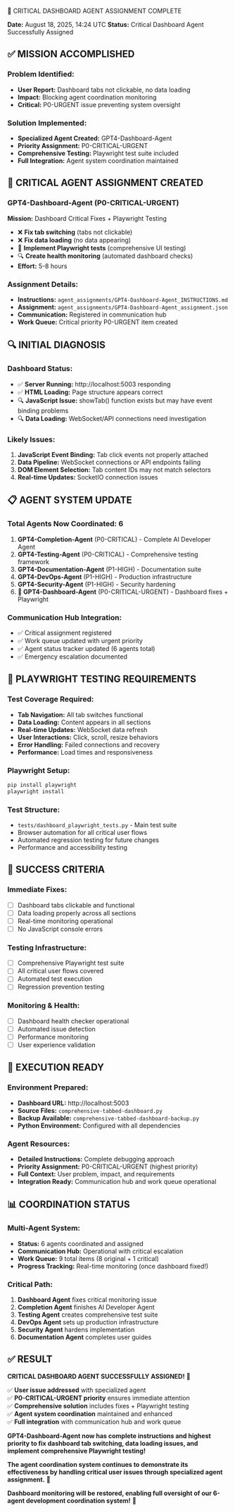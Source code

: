 🚨 CRITICAL DASHBOARD AGENT ASSIGNMENT COMPLETE

**Date:** August 18, 2025, 14:24 UTC
**Status:** Critical Dashboard Agent Successfully Assigned

## ✅ MISSION ACCOMPLISHED

### **Problem Identified:**
- **User Report:** Dashboard tabs not clickable, no data loading
- **Impact:** Blocking agent coordination monitoring 
- **Critical:** P0-URGENT issue preventing system oversight

### **Solution Implemented:**
- **Specialized Agent Created:** GPT4-Dashboard-Agent
- **Priority Assignment:** P0-CRITICAL-URGENT
- **Comprehensive Testing:** Playwright test suite included
- **Full Integration:** Agent system coordination maintained

## 🎯 CRITICAL AGENT ASSIGNMENT CREATED

### **GPT4-Dashboard-Agent (P0-CRITICAL-URGENT)**
**Mission:** Dashboard Critical Fixes + Playwright Testing
- ❌ **Fix tab switching** (tabs not clickable)
- ❌ **Fix data loading** (no data appearing)
- 🧪 **Implement Playwright tests** (comprehensive UI testing)
- 🔍 **Create health monitoring** (automated dashboard checks)
- **Effort:** 5-8 hours

### **Assignment Details:**
- **Instructions:** `agent_assignments/GPT4-Dashboard-Agent_INSTRUCTIONS.md`
- **Assignment:** `agent_assignments/GPT4-Dashboard-Agent_assignment.json`
- **Communication:** Registered in communication hub
- **Work Queue:** Critical priority P0-URGENT item created

## 🔍 INITIAL DIAGNOSIS

### **Dashboard Status:**
- ✅ **Server Running:** http://localhost:5003 responding
- ✅ **HTML Loading:** Page structure appears correct
- 🔍 **JavaScript Issue:** showTab() function exists but may have event binding problems
- 🔍 **Data Loading:** WebSocket/API connections need investigation

### **Likely Issues:**
1. **JavaScript Event Binding:** Tab click events not properly attached
2. **Data Pipeline:** WebSocket connections or API endpoints failing
3. **DOM Element Selection:** Tab content IDs may not match selectors
4. **Real-time Updates:** SocketIO connection issues

## 📋 AGENT SYSTEM UPDATE

### **Total Agents Now Coordinated: 6**
1. **GPT4-Completion-Agent** (P0-CRITICAL) - Complete AI Developer Agent
2. **GPT4-Testing-Agent** (P0-CRITICAL) - Comprehensive testing framework
3. **GPT4-Documentation-Agent** (P1-HIGH) - Documentation suite
4. **GPT4-DevOps-Agent** (P1-HIGH) - Production infrastructure
5. **GPT4-Security-Agent** (P1-HIGH) - Security hardening
6. **🚨 GPT4-Dashboard-Agent** (P0-CRITICAL-URGENT) - Dashboard fixes + Playwright

### **Communication Hub Integration:**
- ✅ Critical assignment registered
- ✅ Work queue updated with urgent priority
- ✅ Agent status tracker updated (6 agents total)
- ✅ Emergency escalation documented

## 🧪 PLAYWRIGHT TESTING REQUIREMENTS

### **Test Coverage Required:**
- **Tab Navigation:** All tab switches functional
- **Data Loading:** Content appears in all sections
- **Real-time Updates:** WebSocket data refresh
- **User Interactions:** Click, scroll, resize behaviors
- **Error Handling:** Failed connections and recovery
- **Performance:** Load times and responsiveness

### **Playwright Setup:**
```bash
pip install playwright
playwright install
```

### **Test Structure:**
- `tests/dashboard_playwright_tests.py` - Main test suite
- Browser automation for all critical user flows
- Automated regression testing for future changes
- Performance and accessibility testing

## 🎯 SUCCESS CRITERIA

### **Immediate Fixes:**
- [ ] Dashboard tabs clickable and functional
- [ ] Data loading properly across all sections
- [ ] Real-time monitoring operational
- [ ] No JavaScript console errors

### **Testing Infrastructure:**
- [ ] Comprehensive Playwright test suite
- [ ] All critical user flows covered
- [ ] Automated test execution
- [ ] Regression prevention testing

### **Monitoring & Health:**
- [ ] Dashboard health checker operational
- [ ] Automated issue detection
- [ ] Performance monitoring
- [ ] User experience validation

## 🚀 EXECUTION READY

### **Environment Prepared:**
- **Dashboard URL:** http://localhost:5003
- **Source Files:** `comprehensive-tabbed-dashboard.py`
- **Backup Available:** `comprehensive-tabbed-dashboard-backup.py`
- **Python Environment:** Configured with all dependencies

### **Agent Resources:**
- **Detailed Instructions:** Complete debugging approach
- **Priority Assignment:** P0-CRITICAL-URGENT (highest priority)
- **Full Context:** User problem, impact, and requirements
- **Integration Ready:** Communication hub and work queue operational

## 📊 COORDINATION STATUS

### **Multi-Agent System:**
- **Status:** 6 agents coordinated and assigned
- **Communication Hub:** Operational with critical escalation
- **Work Queue:** 9 total items (8 original + 1 critical)
- **Progress Tracking:** Real-time monitoring (once dashboard fixed!)

### **Critical Path:**
1. **Dashboard Agent** fixes critical monitoring issue
2. **Completion Agent** finishes AI Developer Agent 
3. **Testing Agent** creates comprehensive test suite
4. **DevOps Agent** sets up production infrastructure
5. **Security Agent** hardens implementation
6. **Documentation Agent** completes user guides

## ✅ RESULT

**CRITICAL DASHBOARD AGENT SUCCESSFULLY ASSIGNED!** 🚨

✅ **User issue addressed** with specialized agent  
✅ **P0-CRITICAL-URGENT priority** ensures immediate attention  
✅ **Comprehensive solution** includes fixes + Playwright testing  
✅ **Agent system coordination** maintained and enhanced  
✅ **Full integration** with communication hub and work queue  

**GPT4-Dashboard-Agent now has complete instructions and highest priority to fix dashboard tab switching, data loading issues, and implement comprehensive Playwright testing!**

**The agent coordination system continues to demonstrate its effectiveness by handling critical user issues through specialized agent assignment.** 🎯

**Dashboard monitoring will be restored, enabling full oversight of our 6-agent development coordination system!** 🚀
